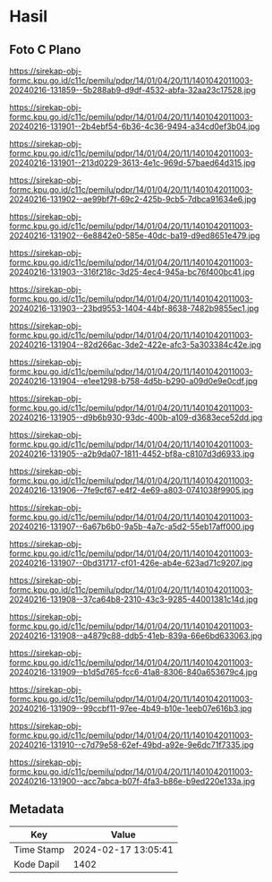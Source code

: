# Hasil

## Foto C Plano

https://sirekap-obj-formc.kpu.go.id/c11c/pemilu/pdpr/14/01/04/20/11/1401042011003-20240216-131859--5b288ab9-d9df-4532-abfa-32aa23c17528.jpg

https://sirekap-obj-formc.kpu.go.id/c11c/pemilu/pdpr/14/01/04/20/11/1401042011003-20240216-131901--2b4ebf54-6b36-4c36-9494-a34cd0ef3b04.jpg

https://sirekap-obj-formc.kpu.go.id/c11c/pemilu/pdpr/14/01/04/20/11/1401042011003-20240216-131901--213d0229-3613-4e1c-969d-57baed64d315.jpg

https://sirekap-obj-formc.kpu.go.id/c11c/pemilu/pdpr/14/01/04/20/11/1401042011003-20240216-131902--ae99bf7f-69c2-425b-9cb5-7dbca91634e6.jpg

https://sirekap-obj-formc.kpu.go.id/c11c/pemilu/pdpr/14/01/04/20/11/1401042011003-20240216-131902--6e8842e0-585e-40dc-ba19-d9ed8651e479.jpg

https://sirekap-obj-formc.kpu.go.id/c11c/pemilu/pdpr/14/01/04/20/11/1401042011003-20240216-131903--316f218c-3d25-4ec4-945a-bc76f400bc41.jpg

https://sirekap-obj-formc.kpu.go.id/c11c/pemilu/pdpr/14/01/04/20/11/1401042011003-20240216-131903--23bd9553-1404-44bf-8638-7482b9855ec1.jpg

https://sirekap-obj-formc.kpu.go.id/c11c/pemilu/pdpr/14/01/04/20/11/1401042011003-20240216-131904--82d266ac-3de2-422e-afc3-5a303384c42e.jpg

https://sirekap-obj-formc.kpu.go.id/c11c/pemilu/pdpr/14/01/04/20/11/1401042011003-20240216-131904--e1ee1298-b758-4d5b-b290-a09d0e9e0cdf.jpg

https://sirekap-obj-formc.kpu.go.id/c11c/pemilu/pdpr/14/01/04/20/11/1401042011003-20240216-131905--d9b6b930-93dc-400b-a109-d3683ece52dd.jpg

https://sirekap-obj-formc.kpu.go.id/c11c/pemilu/pdpr/14/01/04/20/11/1401042011003-20240216-131905--a2b9da07-1811-4452-bf8a-c8107d3d6933.jpg

https://sirekap-obj-formc.kpu.go.id/c11c/pemilu/pdpr/14/01/04/20/11/1401042011003-20240216-131906--7fe9cf67-e4f2-4e69-a803-0741038f9905.jpg

https://sirekap-obj-formc.kpu.go.id/c11c/pemilu/pdpr/14/01/04/20/11/1401042011003-20240216-131907--6a67b6b0-9a5b-4a7c-a5d2-55eb17aff000.jpg

https://sirekap-obj-formc.kpu.go.id/c11c/pemilu/pdpr/14/01/04/20/11/1401042011003-20240216-131907--0bd31717-cf01-426e-ab4e-623ad71c9207.jpg

https://sirekap-obj-formc.kpu.go.id/c11c/pemilu/pdpr/14/01/04/20/11/1401042011003-20240216-131908--37ca64b8-2310-43c3-9285-44001381c14d.jpg

https://sirekap-obj-formc.kpu.go.id/c11c/pemilu/pdpr/14/01/04/20/11/1401042011003-20240216-131908--a4879c88-ddb5-41eb-839a-66e6bd633063.jpg

https://sirekap-obj-formc.kpu.go.id/c11c/pemilu/pdpr/14/01/04/20/11/1401042011003-20240216-131909--b1d5d765-fcc6-41a8-8306-840a653679c4.jpg

https://sirekap-obj-formc.kpu.go.id/c11c/pemilu/pdpr/14/01/04/20/11/1401042011003-20240216-131909--99ccbf11-97ee-4b49-b10e-1eeb07e616b3.jpg

https://sirekap-obj-formc.kpu.go.id/c11c/pemilu/pdpr/14/01/04/20/11/1401042011003-20240216-131910--c7d79e58-62ef-49bd-a92e-9e6dc71f7335.jpg

https://sirekap-obj-formc.kpu.go.id/c11c/pemilu/pdpr/14/01/04/20/11/1401042011003-20240216-131900--acc7abca-b07f-4fa3-b86e-b9ed220e133a.jpg


## Metadata

| Key        | Value               |
| ---------- | ------------------- |
| Time Stamp | 2024-02-17 13:05:41 |
| Kode Dapil | 1402                |



